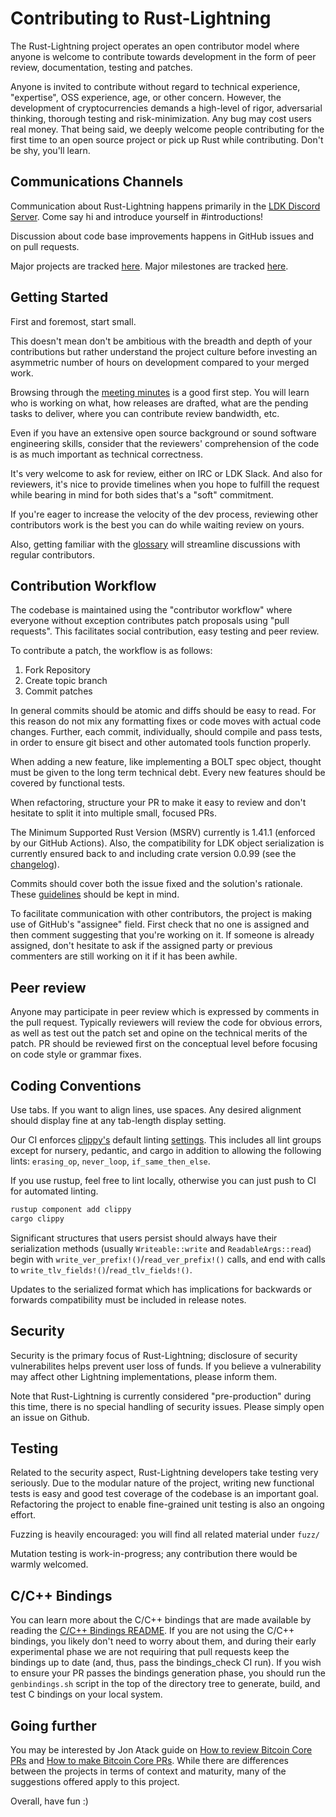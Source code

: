 Contributing to Rust-Lightning
==============================

The Rust-Lightning project operates an open contributor model where anyone is
welcome to contribute towards development in the form of peer review, documentation,
testing and patches.

Anyone is invited to contribute without regard to technical experience, "expertise", OSS
experience, age, or other concern. However, the development of cryptocurrencies demands a
high-level of rigor, adversarial thinking, thorough testing and risk-minimization.
Any bug may cost users real money. That being said, we deeply welcome people contributing
for the first time to an open source project or pick up Rust while contributing. Don't be shy,
you'll learn.

Communications Channels
-----------------------

Communication about Rust-Lightning happens primarily in the
[LDK Discord Server](https://discord.com/invite/5AcknnMfBw). Come say hi and introduce yourself in #introductions! 

Discussion about code base improvements happens in GitHub issues and on pull
requests.

Major projects are tracked [here](https://github.com/lightningdevkit/rust-lightning/projects).
Major milestones are tracked [here](https://github.com/lightningdevkit/rust-lightning/milestones?direction=asc&sort=title&state=open).

Getting Started
---------------

First and foremost, start small.

This doesn't mean don't be ambitious with the breadth and depth of your contributions but rather
understand the project culture before investing an asymmetric number of hours on
development compared to your merged work.

Browsing through the [meeting minutes](https://github.com/lightningdevkit/rust-lightning/wiki/Meetings)
is a good first step. You will learn who is working on what, how releases are drafted, what are the
pending tasks to deliver, where you can contribute review bandwidth, etc.

Even if you have an extensive open source background or sound software engineering skills, consider
that the reviewers' comprehension of the code is as much important as technical correctness.

It's very welcome to ask for review, either on IRC or LDK Slack. And also for reviewers, it's nice
to provide timelines when you hope to fulfill the request while bearing in mind for both sides that's
a "soft" commitment.

If you're eager to increase the velocity of the dev process, reviewing other contributors work is
the best you can do while waiting review on yours.

Also, getting familiar with the [glossary](GLOSSARY.md) will streamline discussions with regular contributors.

Contribution Workflow
---------------------

The codebase is maintained using the "contributor workflow" where everyone
without exception contributes patch proposals using "pull requests". This
facilitates social contribution, easy testing and peer review.

To contribute a patch, the workflow is as follows:

  1. Fork Repository
  2. Create topic branch
  3. Commit patches

In general commits should be atomic and diffs should be easy to read.
For this reason do not mix any formatting fixes or code moves with
actual code changes. Further, each commit, individually, should compile
and pass tests, in order to ensure git bisect and other automated tools
function properly.

When adding a new feature, like implementing a BOLT spec object, thought
must be given to the long term technical debt. Every new features should
be covered by functional tests.

When refactoring, structure your PR to make it easy to review and don't
hesitate to split it into multiple small, focused PRs.

The Minimum Supported Rust Version (MSRV) currently is 1.41.1 (enforced by
our GitHub Actions). Also, the compatibility for LDK object serialization is
currently ensured back to and including crate version 0.0.99 (see the
[changelog](CHANGELOG.md)).

Commits should cover both the issue fixed and the solution's rationale.
These [guidelines](https://chris.beams.io/posts/git-commit/) should be kept in mind.

To facilitate communication with other contributors, the project is making use of
GitHub's "assignee" field. First check that no one is assigned and then comment
suggesting that you're working on it. If someone is already assigned, don't hesitate
to ask if the assigned party or previous commenters are still working on it if it has
been awhile.

Peer review
-----------

Anyone may participate in peer review which is expressed by comments in the pull
request. Typically reviewers will review the code for obvious errors, as well as
test out the patch set and opine on the technical merits of the patch. PR should
be reviewed first on the conceptual level before focusing on code style or grammar
fixes.

Coding Conventions
------------------

Use tabs. If you want to align lines, use spaces. Any desired alignment should
display fine at any tab-length display setting.

Our CI enforces [clippy's](https://github.com/rust-lang/rust-clippy) default linting
[settings](https://rust-lang.github.io/rust-clippy/rust-1.39.0/index.html).
This includes all lint groups except for nursery, pedantic, and cargo in addition to allowing the following lints:
`erasing_op`, `never_loop`, `if_same_then_else`.

If you use rustup, feel free to lint locally, otherwise you can just push to CI for automated linting.

```bash
rustup component add clippy
cargo clippy
```

Significant structures that users persist should always have their serialization methods (usually
`Writeable::write` and `ReadableArgs::read`) begin with
`write_ver_prefix!()`/`read_ver_prefix!()` calls, and end with calls to
`write_tlv_fields!()`/`read_tlv_fields!()`.

Updates to the serialized format which has implications for backwards or forwards compatibility
must be included in release notes.

Security
--------

Security is the primary focus of Rust-Lightning; disclosure of security vulnerabilites
helps prevent user loss of funds. If you believe a vulnerability may affect other Lightning
implementations, please inform them.

Note that Rust-Lightning is currently considered "pre-production" during this time, there
is no special handling of security issues. Please simply open an issue on Github.

Testing
-------

Related to the security aspect, Rust-Lightning developers take testing
very seriously. Due to the modular nature of the project, writing new functional
tests is easy and good test coverage of the codebase is an important goal. Refactoring
the project to enable fine-grained unit testing is also an ongoing effort.

Fuzzing is heavily encouraged: you will find all related material under `fuzz/`

Mutation testing is work-in-progress; any contribution there would be warmly welcomed.

C/C++ Bindings
--------------

You can learn more about the C/C++ bindings that are made available by reading the
[C/C++ Bindings README](lightning-c-bindings/README.md). If you are not using the C/C++ bindings,
you likely don't need to worry about them, and during their early experimental phase we are not
requiring that pull requests keep the bindings up to date (and, thus, pass the bindings_check CI
run). If you wish to ensure your PR passes the bindings generation phase, you should run the
`genbindings.sh` script in the top of the directory tree to generate, build, and test C bindings on
your local system.

Going further
-------------

You may be interested by Jon Atack guide on [How to review Bitcoin Core PRs](https://github.com/jonatack/bitcoin-development/blob/master/how-to-review-bitcoin-core-prs.md)
and [How to make Bitcoin Core PRs](https://github.com/jonatack/bitcoin-development/blob/master/how-to-make-bitcoin-core-prs.md).
While there are differences between the projects in terms of context and maturity, many
of the suggestions offered apply to this project.

Overall, have fun :)
